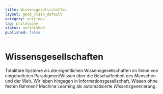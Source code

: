 ```yaml
---
title: Wissensgesellschaften
layout: good_clean_default
category: writings
tag: philosophy
status: unfinished
published: false
---
```

# Wissensgesellschaften

Totalitäre Systeme als die eigentlichen Wissensgesellschaften im Sinne
von eingebetteten Paradigmen/Wissen über die Beschaffenheit des
Menschen und der Welt. Wir leben hingegen in
Informationsgesellschaft, Wissen ohne festen Rahmen? Machine Learning
als automatisierte *Wissens*generierung.  
